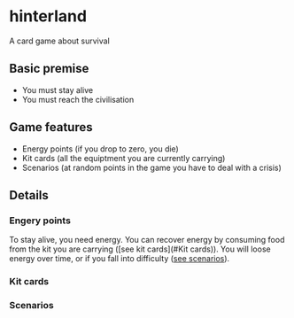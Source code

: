 # hinterland

A card game about survival

## Basic premise

- You must stay alive
- You must reach the civilisation

## Game features

- Energy points (if you drop to zero, you die)
- Kit cards (all the equiptment you are currently carrying)
- Scenarios (at random points in the game you have to deal with a crisis)

## Details

### Engery points

To stay alive, you need energy. You can recover energy by consuming food from the kit you are carrying ([see kit cards](#Kit cards)). You will loose energy over time, or if you fall into difficulty ([see scenarios](#Scenarios)).

### Kit cards

### Scenarios
